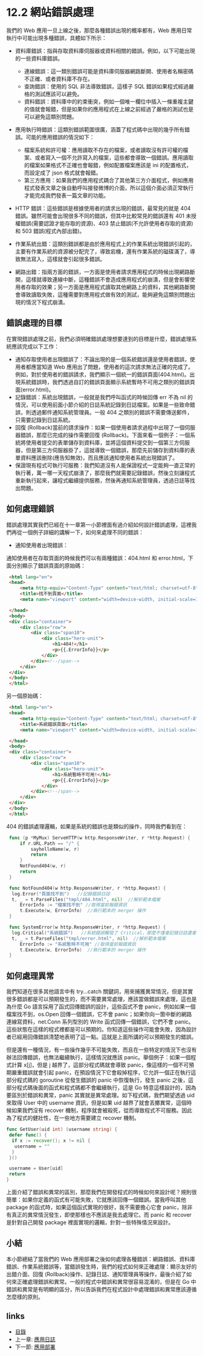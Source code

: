 <!-- {% raw %} -->
# 12.2 網站錯誤處理

我們的 Web 應用一旦上線之後，那麼各種錯誤出現的概率都有，Web 應用日常執行中可能出現多種錯誤，具體如下所示：

- 資料庫錯誤：指與存取資料庫伺服器或資料相關的錯誤。例如，以下可能出現的一些資料庫錯誤。

  - 連線錯誤：這一類別錯誤可能是資料庫伺服器網路斷開、使用者名稱密碼不正確、或者資料庫不存在。
  - 查詢錯誤：使用的 SQL 非法導致錯誤，這樣子 SQL 錯誤如果程式經過嚴格的測試應該可以避免。
  - 資料錯誤：資料庫中的約束衝突，例如一個唯一欄位中插入一條重複主鍵的值就會報錯，但是如果你的應用程式在上線之前經過了嚴格的測試也是可以避免這類別問題。
- 應用執行時錯誤：這類別錯誤範圍很廣，涵蓋了程式碼中出現的幾乎所有錯誤。可能的應用錯誤的情況如下：

  - 檔案系統和許可權：應用讀取不存在的檔案，或者讀取沒有許可權的檔案、或者寫入一個不允許寫入的檔案，這些都會導致一個錯誤。應用讀取的檔案如果格式不正確也會報錯，例如配置檔案應該是 ini 的配置格式，而設定成了 json 格式就會報錯。
  - 第三方應用：如果我們的應用程式耦合了其他第三方介面程式，例如應用程式發表文章之後自動呼叫接發微博的介面，所以這個介面必須正常執行才能完成我們發表一篇文章的功能。

- HTTP 錯誤：這些錯誤是根據使用者的請求出現的錯誤，最常見的就是 404 錯誤。雖然可能會出現很多不同的錯誤，但其中比較常見的錯誤還有 401 未授權錯誤(需要認證才能存取的資源)、403 禁止錯誤(不允許使用者存取的資源)和 503 錯誤(程式內部出錯)。
- 作業系統出錯：這類別錯誤都是由於應用程式上的作業系統出現錯誤引起的，主要有作業系統的資源被分配完了，導致宕機，還有作業系統的磁碟滿了，導致無法寫入，這樣就會引起很多錯誤。
- 網路出錯：指兩方面的錯誤，一方面是使用者請求應用程式的時候出現網路斷開，這樣就導致連線中斷，這種錯誤不會造成應用程式的崩潰，但是會影響使用者存取的效果；另一方面是應用程式讀取其他網路上的資料，其他網路斷開會導致讀取失敗，這種需要對應用程式做有效的測試，能夠避免這類別問題出現的情況下程式崩潰。

## 錯誤處理的目標

在實現錯誤處理之前，我們必須明確錯誤處理想要達到的目標是什麼，錯誤處理系統應該完成以下工作：

- 通知存取使用者出現錯誤了：不論出現的是一個系統錯誤還是使用者錯誤，使用者都應當知道 Web 應用出了問題，使用者的這次請求無法正確的完成了。例如，對於使用者的錯誤請求，我們顯示一個統一的錯誤頁面(404.html)。出現系統錯誤時，我們透過自訂的錯誤頁面顯示系統暫時不可用之類別的錯誤頁面(error.html)。
- 記錄錯誤：系統出現錯誤，一般就是我們呼叫函式的時候回傳 err 不為 nil 的情況，可以使用前面小節介紹的日誌系統記錄到日誌檔案。如果是一些致命錯誤，則透過郵件通知系統管理員。一般 404 之類別的錯誤不需要傳送郵件，只需要記錄到日誌系統。
- 回復 (Rollback)當前的請求操作：如果一個使用者請求過程中出現了一個伺服器錯誤，那麼已完成的操作需要回復 (Rollback)。下面來看一個例子：一個系統將使用者提交的表單儲存到資料庫，並將這個資料提交到一個第三方伺服器，但是第三方伺服器掛了，這就導致一個錯誤，那麼先前儲存到資料庫的表單資料應該刪除(應告知無效)，而且應該通知使用者系統出現錯誤了。
- 保證現有程式可執行可服務：我們知道沒有人能保證程式一定能夠一直正常的執行著，萬一哪一天程式崩潰了，那麼我們就需要記錄錯誤，然後立刻讓程式重新執行起來，讓程式繼續提供服務，然後再通知系統管理員，透過日誌等找出問題。

## 如何處理錯誤

錯誤處理其實我們已經在十一章第一小節裡面有過介紹如何設計錯誤處理，這裡我們再從一個例子詳細的講解一下，如何來處理不同的錯誤：

- 通知使用者出現錯誤：

 通知使用者在存取頁面的時候我們可以有兩種錯誤：404.html 和 error.html，下面分別顯示了錯誤頁面的原始碼：

```html
 <html lang="en">
 <head>
     <meta http-equiv="Content-Type" content="text/html; charset=utf-8">
     <title>找不到頁面</title>
     <meta name="viewport" content="width=device-width, initial-scale=1.0">

 </head>
 <body>
 <div class="container">
     <div class="row">
         <div class="span10">
             <div class="hero-unit">
                 <h1>404!</h1>
                 <p>{{.ErrorInfo}}</p>
             </div>
         </div><!--/span-->
     </div>
 </div>
 </body>
 </html>
```
 另一個原始碼：

```html
 <html lang="en">
 <head>
     <meta http-equiv="Content-Type" content="text/html; charset=utf-8">
     <title>系統錯誤頁面</title>
     <meta name="viewport" content="width=device-width, initial-scale=1.0">

 </head>
 <body>
 <div class="container">
     <div class="row">
         <div class="span10">
             <div class="hero-unit">
                 <h1>系統暫時不可用!</h1>
                 <p>{{.ErrorInfo}}</p>
             </div>
         </div><!--/span-->
     </div>
 </div>
 </body>
 </html>
```

 404 的錯誤處理邏輯，如果是系統的錯誤也是類似的操作，同時我們看到在：

```Go
 func (p *MyMux) ServeHTTP(w http.ResponseWriter, r *http.Request) {
     if r.URL.Path == "/" {
         sayhelloName(w, r)
         return
     }
     NotFound404(w, r)
     return
 }

 func NotFound404(w http.ResponseWriter, r *http.Request) {
  log.Error("頁面找不到")   //記錄錯誤日誌
  t, _ = t.ParseFiles("tmpl/404.html", nil)  //解析範本檔案
     ErrorInfo := "檔案找不到" //取得當前報錯資訊
     t.Execute(w, ErrorInfo)  //執行範本的 merger 操作
 }

 func SystemError(w http.ResponseWriter, r *http.Request) {
  log.Critical("系統錯誤")   //系統錯誤觸發了 Critical，那麼不僅會記錄日誌還會發送郵件
  t, _ = t.ParseFiles("tmpl/error.html", nil)  //解析範本檔案
     ErrorInfo := "系統暫時不可用" //取得當前報錯資訊
     t.Execute(w, ErrorInfo)  //執行範本的 merger 操作
 }
```

## 如何處理異常

我們知道在很多其他語言中有 try...catch 關鍵詞，用來捕獲異常情況，但是其實很多錯誤都是可以預期發生的，而不需要異常處理，應該當做錯誤來處理，這也是為什麼 Go 語言採用了函式回傳錯誤的設計，這些函式不會 panic，例如如果一個檔案找不到，os.Open 回傳一個錯誤，它不會 panic；如果你向一箇中斷的網路連線寫資料，net.Conn 系列型別的 Write 函式回傳一個錯誤，它們不會 panic。這些狀態在這樣的程式裡都是可以預期的。你知道這些操作可能會失敗，因為設計者已經用回傳錯誤清楚地表明了這一點。這就是上面所講的可以預期發生的錯誤。

但是還有一種情況，有一些操作幾乎不可能失敗，而且在一些特定的情況下也沒有辦法回傳錯誤，也無法繼續執行，這樣情況就應該 panic。舉個例子：如果一個程式計算 x[j]，但是 j 越界了，這部分程式碼就會導致 panic，像這樣的一個不可預期嚴重錯誤就會引起 panic，在預設情況下它會殺掉程序，它允許一個正在執行這部分程式碼的 goroutine 從發生錯誤的 panic 中恢復執行，發生 panic 之後，這部分程式碼後面的函式和程式碼都不會繼續執行，這是 Go 特意這樣設計的，因為要區別於錯誤和異常，panic 其實就是異常處理。如下程式碼，我們期望透過 uid 來取得 User 中的 username 資訊，但是如果 uid 越界了就會丟擲異常，這個時候如果我們沒有 recover 機制，程序就會被殺死，從而導致程式不可服務。因此為了程式的健壯性，在一些地方需要建立 recover 機制。

```Go
func GetUser(uid int) (username string) {
 defer func() {
  if x := recover(); x != nil {
   username = ""
  }
 }()

 username = User[uid]
 return
}
```

上面介紹了錯誤和異常的區別，那麼我們在開發程式的時候如何來設計呢？規則很簡單：如果你定義的函式有可能失敗，它就應該回傳一個錯誤。當我呼叫其他 package 的函式時，如果這個函式實現的很好，我不需要擔心它會 panic，除非有真正的異常情況發生，即使那樣也不應該是我去處理它。而 panic 和 recover 是針對自己開發 package 裡面實現的邏輯，針對一些特殊情況來設計。

## 小結

本小節總結了當我們的 Web 應用部署之後如何處理各種錯誤：網路錯誤、資料庫錯誤、作業系統錯誤等，當錯誤發生時，我們的程式如何來正確處理：顯示友好的出錯介面、回復 (Rollback)操作、記錄日誌、通知管理員等操作，最後介紹了如何來正確處理錯誤和異常。一般的程式中錯誤和異常很容易混淆的，但是在 Go 中錯誤和異常是有明顯的區分，所以告訴我們在程式設計中處理錯誤和異常應該遵循怎麼樣的原則。

## links

* [目錄](preface.md)
* 上一章: [應用日誌](12.1.md)
* 下一節: [應用部署](12.3.md)
<!-- {% endraw %} -->
